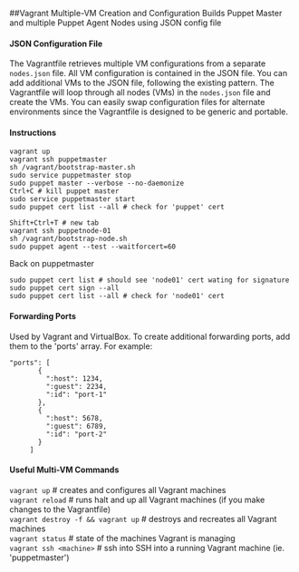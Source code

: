 ##Vagrant Multiple-VM Creation and Configuration
Builds Puppet Master and multiple Puppet Agent Nodes using JSON config file
#### JSON Configuration File
The Vagrantfile retrieves multiple VM configurations from a separate `nodes.json` file. All VM configuration is contained in the JSON file. You can add additional VMs to the JSON file, following the existing pattern. The Vagrantfile will loop through all nodes (VMs) in the `nodes.json` file and create the VMs. You can easily swap configuration files for alternate environments since the Vagrantfile is designed to be generic and portable.
#### Instructions
```
vagrant up
vagrant ssh puppetmaster
sh /vagrant/bootstrap-master.sh
sudo service puppetmaster stop
sudo puppet master --verbose --no-daemonize
Ctrl+C # kill puppet master
sudo service puppetmaster start
sudo puppet cert list --all # check for 'puppet' cert

Shift+Ctrl+T # new tab
vagrant ssh puppetnode-01
sh /vagrant/bootstrap-node.sh
sudo puppet agent --test --waitforcert=60
```
Back on puppetmaster
```
sudo puppet cert list # should see 'node01' cert wating for signature
sudo puppet cert sign --all
sudo puppet cert list --all # check for 'node01' cert
```
#### Forwarding Ports
Used by Vagrant and VirtualBox. To create additional forwarding ports, add them to the 'ports' array. For example:
 ```
 "ports": [
        {
          ":host": 1234,
          ":guest": 2234,
          ":id": "port-1"
        },
        {
          ":host": 5678,
          ":guest": 6789,
          ":id": "port-2"
        }
      ]
```
#### Useful Multi-VM Commands
`vagrant up`                        # creates and configures all Vagrant machines  
`vagrant reload`                    # runs halt and up all Vagrant machines (if you make changes to the Vagrantfile)  
`vagrant destroy -f && vagrant up`  # destroys and recreates all Vagrant machines  
`vagrant status`                    # state of the machines Vagrant is managing  
`vagrant ssh <machine>`             # ssh into SSH into a running Vagrant machine (ie. 'puppetmaster')